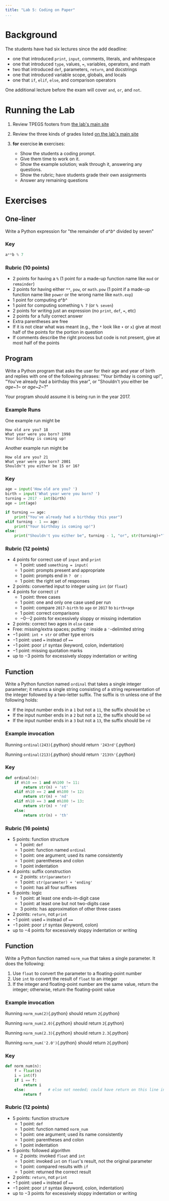 ```yaml
---
title: "Lab 5: Coding on Paper"
...
```


# Background

The students have had six lectures since the add deadline:

-   one that introduced `print`, `input`, comments, literals, and whitespace
-   one that introduced `type`, values, `=`, variables, operators, and math
-   two that introduced `def`, parameters, `return`, and docstrings
-   one that introduced variable scope, globals, and locals
-   one that `if`, `elif`, `else`, and comparison operators

One additional lecture before the exam will cover `and`, `or`, and `not`.

# Running the Lab

1.  Review TPEGS footers from [the lab's main site](lab-5-paper.html#tpegs)
1.  Review the three kinds of grades listed [on the lab's main site](lab-5-paper.html#grading-rubrics)
1.  **for** exercise **in** exercises:

    - Show the students a coding prompt.
    - Give them time to work on it.
    - Show the example solution; walk through it, answering any questions.
    - Show the rubric; have students grade their own assignments
    - Answer any remaining questions


# Exercises

## One-liner

Write a Python expression for "the remainder of _a_^_b_^ divided by seven"


### Key

````python
a**b % 7
````

### Rubric (10 points)

- 2 points for having a `%` (1 point for a made-up function name like `mod` or `remainder`)
- 2 points for having either `**`, `pow`, or `math.pow` (1 point if a made-up function name like `power` or the wrong name like `math.exp`)
- 1 point for computing _a_^_b_^
- 1 point for computing something `% 7` (or `% seven`)
- 2 points for writing just an expression (no `print`, `def`, `=`, etc)
- 2 points for a fully correct answer
- Extra parentheses are free
- If it is not clear what was meant (e.g., the `*` look like `∙` or `x`) give at most half of the points for the portion in question
- If comments describe the right process but code is not present, give at most half of the points

## Program

Write a Python program that asks the user for their age and year of birth and replies with one of the following phrases: "Your birthday is coming up!", "You've already had a birthday this year", or "Shouldn't you either be _age~1~_ or _age~2~_?"

Your program should assume it is being run in the year 2017.

### Example Runs

One example run might be

    How old are you? 18
    What year were you born? 1998
    Your birthday is coming up!

Another example run might be

    How old are you? 21
    What year were you born? 2001
    Shouldn't you either be 15 or 16?

### Key

````python
age = input('How old are you? ')
birth = input('What year were you born? ')
turning = 2017 - int(birth)
age = int(age)

if turning == age:
    print("You've already had a birthday this year")
elif turning - 1 == age:
    print("Your birthday is coming up!")
else:
    print("Shouldn't you either be", turning - 1, "or", str(turning)+"?")
````

### Rubric (12 points)

- 4 points for correct use of `input` and `print`
    - 1 point: used `something = input(`
    - 1 point: prompts present and appropriate 
    - 1 point: prompts end in `? ` or `: `
    - 1 point: the right set of responses
- 2 points: converted input to integer using `int` (or `float`)
- 4 points for correct `if`
    - 1 point: three cases
    - 1 point: one and only one case used per run
    - 1 point: compare `2017-birth` to `age` or `2017` to `birth+age`
    - 1 point: correct comparisons
    - &minus;0--2 points for excessively sloppy or missing indentation
- 2 points: correct two ages in `else` case
- Free: missing/extra spaces; putting `'` inside a `'`-delimited string
- &minus;1 point: `int + str` or other type errors
- &minus;1 point: used `=` instead of `==`
- &minus;1 point: poor `if` syntax (keyword, colon, indentation)
- &minus;1 point: missing quotation marks
- up to &minus;3 points for excessively sloppy indentation or writing

## Function

Write a Python function named `ordinal` that takes a single integer parameter; it returns a single string consisting of a string representation of the integer followed by a two-letter suffix.
The suffix is `th` unless one of the following holds:

- If the input number ends in a `1` but not a `11`, the suffix should be `st`
- If the input number ends in a `2` but not a `12`, the suffix should be `nd`
- If the input number ends in a `3` but not a `13`, the suffix should be `rd`

### Example invocation

Running `ordinal(243)`{.python} should return `'243rd'`{.python}

Running `ordinal(213)`{.python} should return `'213th'`{.python}

### Key

````python
def ordinal(n):
    if n%10 == 1 and n%100 != 11: 
        return str(n) + 'st'
    elif n%10 == 2 and n%100 != 12: 
        return str(n) + 'nd'
    elif n%10 == 3 and n%100 != 13: 
        return str(n) + 'rd'
    else:
        return str(n) + 'th'
````

### Rubric (16 points)

- 5 points: function structure
    - 1 point: `def`
    - 1 point: function named `ordinal`
    - 1 point: one argument; used its name consistently
    - 1 point: parentheses and colon
    - 1 point indentation
- 4 points: suffix construction
    - 2 points: `str(parameter)`
    - 1 point: `str(parameter) + 'ending'`
    - 1 point: has all four suffixes
- 5 points: logic
    - 1 point: at least one ends-in-digit case
    - 1 point: at least one but not two-digits case
    - 3 points: has approximation of other three cases
- 2 points: `return`, not `print`
- &minus;1 point: used `=` instead of `==`
- &minus;1 point: poor `if` syntax (keyword, colon)
- up to &minus;4 points for excessively sloppy indentation or writing

## Function

Write a Python function named `norm_num` that takes a single parameter.  It does the following:

1. Use `float` to convert the parameter to a floating-point number
2. Use `int` to convert the result of `float` to an integer
3. If the integer and floating-point number are the same value, return the integer; otherwise, return the floating-point value

### Example invocation

Running `norm_num(2)`{.python} should return `2`{.python}

Running `norm_num(2.0)`{.python} should return `2`{.python}

Running `norm_num(2.3)`{.python} should return `2.3`{.python}

Running `norm_num('2.0')`{.python} should return `2`{.python}

### Key

````python
def norm_num(n):
    f = float(n)
    i = int(f)
    if i == f:
        return i
    else:          # else not needed; could have return on this line instead
        return f
````

### Rubric (12 points)

- 5 points: function structure
    - 1 point: `def`
    - 1 point: function named `norm_num`
    - 1 point: one argument; used its name consistently
    - 1 point: parentheses and colon
    - 1 point indentation
- 5 points: followed algorithm
    - 2 points: invoked `float` and `int`
    - 1 point: invoked `int` on `float`'s result, not the original parameter
    - 1 point: compared results with `if`
    - 1 point: returned the correct result
- 2 points: `return`, not `print`
- &minus;1 point: used `=` instead of `==`
- &minus;1 point: poor `if` syntax (keyword, colon, indentation)
- up to &minus;3 points for excessively sloppy indentation or writing
